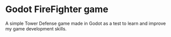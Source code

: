 # Godot FireFighter game

A simple Tower Defense game made in Godot as a test to learn and improve my game development skills.
